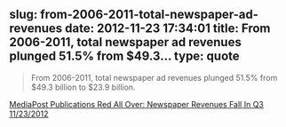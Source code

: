 slug: from-2006-2011-total-newspaper-ad-revenues
date: 2012-11-23 17:34:01
title: From 2006-2011, total newspaper ad revenues plunged 51.5% from $49.3...
type: quote
---

> From 2006-2011, total newspaper ad revenues plunged 51.5% from $49.3 billion to $23.9 billion.

[MediaPost Publications Red All Over: Newspaper Revenues Fall In Q3 11/23/2012](http://www.mediapost.com/publications/article/187773/red-all-over-newspaper-revenues-fall-in-q3.html?edition=53766#axzz2D3GF0aoa)
